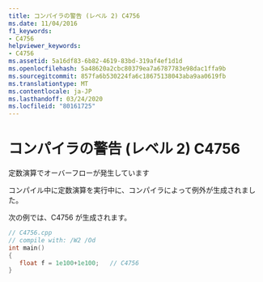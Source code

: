 ```yaml
---
title: コンパイラの警告 (レベル 2) C4756
ms.date: 11/04/2016
f1_keywords:
- C4756
helpviewer_keywords:
- C4756
ms.assetid: 5a16df83-6b82-4619-83bd-319af4ef1d1d
ms.openlocfilehash: 5a48620a2cbc80379ea7a6787783e98dac1ffa9b
ms.sourcegitcommit: 857fa6b530224fa6c18675138043aba9aa0619fb
ms.translationtype: MT
ms.contentlocale: ja-JP
ms.lasthandoff: 03/24/2020
ms.locfileid: "80161725"
---
```

# <a name="compiler-warning-level-2-c4756"></a>コンパイラの警告 (レベル 2) C4756

定数演算でオーバーフローが発生しています

コンパイル中に定数演算を実行中に、コンパイラによって例外が生成されました。

次の例では、C4756 が生成されます。

```cpp
// C4756.cpp
// compile with: /W2 /Od
int main()
{
   float f = 1e100+1e100;   // C4756
}
```
